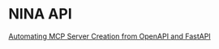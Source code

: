 # NINA API

[Automating MCP Server Creation from OpenAPI and FastAPI](https://www.pondhouse-data.com/blog/automating-mcp-server-creation)
